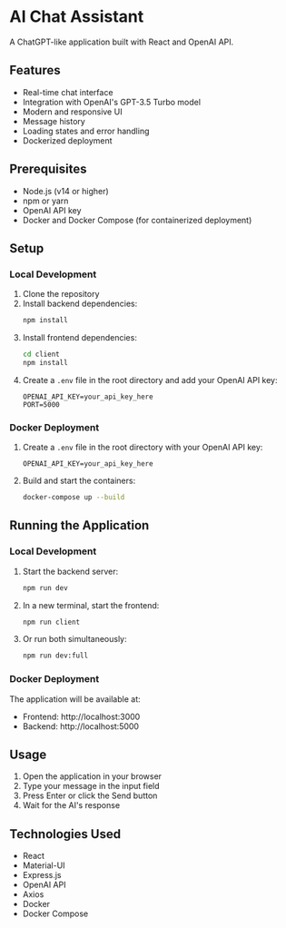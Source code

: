 # AI Chat Assistant

A ChatGPT-like application built with React and OpenAI API.

## Features

- Real-time chat interface
- Integration with OpenAI's GPT-3.5 Turbo model
- Modern and responsive UI
- Message history
- Loading states and error handling
- Dockerized deployment

## Prerequisites

- Node.js (v14 or higher)
- npm or yarn
- OpenAI API key
- Docker and Docker Compose (for containerized deployment)

## Setup

### Local Development

1. Clone the repository
2. Install backend dependencies:
   ```bash
   npm install
   ```
3. Install frontend dependencies:
   ```bash
   cd client
   npm install
   ```
4. Create a `.env` file in the root directory and add your OpenAI API key:
   ```
   OPENAI_API_KEY=your_api_key_here
   PORT=5000
   ```

### Docker Deployment

1. Create a `.env` file in the root directory with your OpenAI API key:
   ```
   OPENAI_API_KEY=your_api_key_here
   ```
2. Build and start the containers:
   ```bash
   docker-compose up --build
   ```

## Running the Application

### Local Development

1. Start the backend server:
   ```bash
   npm run dev
   ```
2. In a new terminal, start the frontend:
   ```bash
   npm run client
   ```
3. Or run both simultaneously:
   ```bash
   npm run dev:full
   ```

### Docker Deployment

The application will be available at:
- Frontend: http://localhost:3000
- Backend: http://localhost:5000

## Usage

1. Open the application in your browser
2. Type your message in the input field
3. Press Enter or click the Send button
4. Wait for the AI's response

## Technologies Used

- React
- Material-UI
- Express.js
- OpenAI API
- Axios
- Docker
- Docker Compose 
